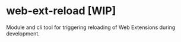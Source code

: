 # web-ext-reload [WIP]

Module and cli tool for triggering reloading of Web Extensions during development.
